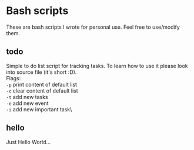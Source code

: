 # Bash scripts
These are bash scripts I wrote for personal use. Feel free to use/modify them.

## todo
Simple to do list script for tracking tasks. To learn how to use it please look into source file (it's short :D).\
Flags:\
`-p` print content of default list\
`-c` clear content of default list\
`-t` add new tasks\
`-e` add new event\
`-i` add new important task\

## hello
Just Hello World...